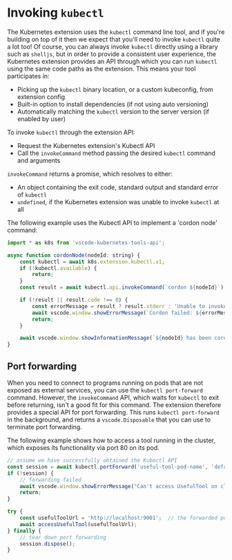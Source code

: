 # Invoking `kubectl`

The Kubernetes extension uses the `kubectl` command line tool, and if you're building
on top of it then we expect that you'll need to invoke `kubectl` quite a lot too!
Of course, you can always invoke `kubectl` directly using a library such as `shelljs`,
but in order to provide a consistent user experience, the Kubernetes extension
provides an API through which you can run `kubectl` using the same code paths as
the extension.  This means your tool participates in:

* Picking up the `kubectl` binary location, or a custom kubeconfig, from extension config
* Built-in option to install dependencies (if not using auto versioning)
* Automatically matching the `kubectl` version to the server version (if enabled by user)

To invoke `kubectl` through the extension API:

* Request the Kubernetes extension's Kubectl API
* Call the `invokeCommand` method passing the desired `kubectl` command and arguments

`invokeCommand` returns a promise, which resolves to either:

* An object containing the exit code, standard output and standard error of `kubectl`
* `undefined`, if the Kubernetes extension was unable to invoke `kubectl` at all

The following example uses the Kubectl API to implement a 'cordon node' command:

```javascript
import * as k8s from 'vscode-kubernetes-tools-api';

async function cordonNode(nodeId: string) {
    const kubectl = await k8s.extension.kubectl.v1;
    if (!kubectl.available) {
        return;
    }
    const result = await kubectl.api.invokeCommand(`cordon ${nodeId}`);

    if (!result || result.code !== 0) {
        const errorMessage = result ? result.stderr : 'Unable to invoke kubectl';
        await vscode.window.showErrorMessage(`Cordon failed: ${errorMessage}`);
        return;
    }

    await vscode.window.showInformationMessage(`${nodeId} has been cordoned`);
}
```

## Port forwarding

When you need to connect to programs running on pods that are not exposed as external
services, you can use the `kubectl port-forward`
command.  However, the `invokeCommand` API, which waits for `kubectl` to exit before
returning, isn't a good fit for this command.  The extension therefore provides a special
API for port forwarding.  This runs `kubectl port-forward` in the background, and returns
a `vscode.Disposable` that you can use to terminate port forwarding.

The following example shows how to access a tool running in the cluster, which exposes its
functionality via port 80 on its pod.

```javascript
// assume we have successfully obtained the Kubectl API
const session = await kubectl.portForward('useful-tool-pod-name', 'default', 9001, 80);
if (!session) {
    // forwarding failed
    await vscode.window.showErrorMessage("Can't access UsefulTool on cluster");
    return;
}

try {
    const usefulToolUrl = 'http://localhost:9001';  // the forwarded port
    await accessUsefulTool(usefulToolUrl);
} finally {
    // tear down port forwarding
    session.dispose();
}
```
